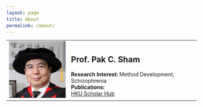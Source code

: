 ```yaml
---
layout: page
title: About
permalink: /about/
---
```

<table>
    <tr>
        <td>
        <img src="pak.jpg">
        </td>
        <td>
            <h2><b>Prof. Pak C. Sham</b><br></h2>
	    <b>Research Interest:</b> Method Development, Schizophrenia<br>
	    <b>Publications:</b><br>
	    <a href="http://hub.hku.hk/cris/rp/rp00459;jsessionid=408069FDA8B066723AE4BD083ED8C7A2">HKU Scholar Hub</a>
        </td>
    </tr>

